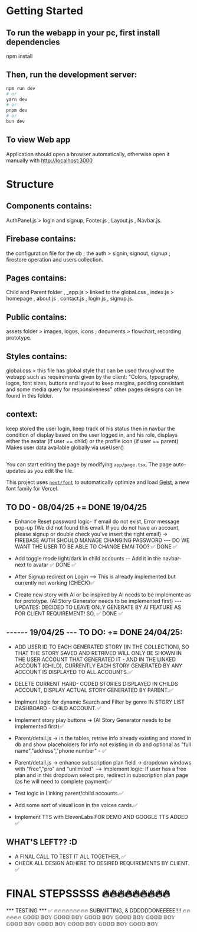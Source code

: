 # Getting Started

## To run the webapp in your pc, first install dependencies

npm install

## Then, run the development server:

```bash
npm run dev
# or
yarn dev
# or
pnpm dev
# or
bun dev
```

## To view Web app
Application should open a browser automatically,
otherwise open it manually with [http://localhost:3000](http://localhost:3000)


# Structure
## Components contains: 
AuthPanel.js > login and signup, 
Footer.js ,
Layout.js ,
Navbar.js.

## Firebase contains:
the configuration file for the db ;
the auth > signin, signout, signup ;
firestore operation and users collection.

## Pages contains:
Child and Parent folder ,
_app.js > linked to the global.css ,
index.js > homepage ,
about.js ,
contact.js ,
login.js ,
signup.js.

## Public contains:
assets folder > images, logos, icons ;
documents > flowchart, recording prototype.

## Styles contains:
global.css > this file has global style that can be used throughout the webapp such as requirements given by the client: "Colors, typography, logos, font sizes, buttons and layout to keep margins, padding consistant and some media query for responsiveness" 
other pages designs can be found in this folder.

## context:
keep stored the user login, keep track of his status 
then in navbar the condition of display based on the user logged in, and his role,
displays either the avatar (if user == child) or the profile icon (if user == parent)
Makes user data available globally via useUser()

##

You can start editing the page by modifying `app/page.tsx`. The page auto-updates as you edit the file.

This project uses [`next/font`](https://nextjs.org/docs/app/building-your-application/optimizing/fonts) to automatically optimize and load [Geist](https://vercel.com/font), a new font family for Vercel.




## TO DO - 08/04/25 += DONE 19/04/25

* Enhance Reset password logic- If email do not exist, Error message pop-up {We did not found this email. If you do not have an account, please signup or double check you've insert the right email} -> FIREBASE AUTH SHOULD MANAGE CHANGING PASSWORD --- DO WE WANT THE USER TO BE ABLE TO CHANGE EMAI TOO? ✅ DONE ✅

* Add toggle mode light/dark in child accounts -- Add it in the navbar-next to avatar ✅ DONE ✅

* After Signup redirect on Login --> This is already implemented but currently not working (CHECK)✅

* Create new story with AI or be inspired by AI needs to be implemente as for prototype. 
(AI Story Generator needs to be implemented first) --- UPDATES: DECIDED TO LEAVE ONLY GENERATE BY AI FEATURE AS FOR CLIENT REQUIREMENT! SO, ✅ DONE ✅



## ------ 19/04/25 --- TO DO: += DONE 24/04/25:

* ADD USER ID TO EACH GENERATED STORY [IN THE COLLECTION], SO THAT THE STORY SAVED AND RETRIVED WILL ONLY BE SHOWN IN THE USER ACCOUNT THAT GENERATED IT - AND IN THE LINKED ACCOUNT (CHILD), CURRENTLY EACH STORY GENERATED BY ANY ACCOUNT IS DISPLAYED TO ALL ACCOUNTS.✅

* DELETE CURRENT HARD- CODED STORIES DISPLAYED IN CHILDS ACCOUNT, DISPLAY ACTUAL STORY GENERATED BY PARENT.✅
  
* Implment logic for dynamic Search and Filter by genre IN STORY LIST DASHBOARD - CHILD ACCOUNT.✅

* Implement story play buttons -> (AI Story Generator needs to be implemented first)✅

* Parent/detail.js -> in the tables, retrive info already existing and stored in db and show placeholders for info not existing in db and optional as "full name","address","phone number" - ✅

* Parent/detail.js -> enhance subscription plan field -> dropdown windows with "free","pro" and "unlimited" --> Implement logic: If user has a free plan and in this dropdown select pro, redirect in subscription plan page (as he will need to complete payment)✅

* Test logic in Linking parent/child accounts.✅

* Add some sort of visual icon in the voices cards.✅

* Implement TTS with ElevenLabs FOR DEMO AND GOOGLE TTS ADDED ✅


## WHAT'S LEFT?? :D
* A FINAL CALL TO TEST IT ALL TOGETHER, ✅
* CHECK ALL DESIGN ADHERE TO DESIRED REQUIREMENTS BY CLIENT. ✅

# FINAL STEPSSSSS  🔥🔥🔥🔥🔥🔥🔥🔥🔥
*** TESTING ***  ✅ 
🔥🔥🔥🔥🔥🔥🔥🔥🔥
SUBMITTING, & DDDDDDONEEEEE!!!! 🔥🔥🔥🔥🔥🔥
𝔾𝕆𝕆𝔻 𝔹𝕆𝕐 𝔾𝕆𝕆𝔻 𝔹𝕆𝕐 𝔾𝕆𝕆𝔻 𝔹𝕆𝕐 𝔾𝕆𝕆𝔻 𝔹𝕆𝕐 𝔾𝕆𝕆𝔻 𝔹𝕆𝕐 𝔾𝕆𝕆𝔻 𝔹𝕆𝕐 𝔾𝕆𝕆𝔻 𝔹𝕆𝕐 𝔾𝕆𝕆𝔻 𝔹𝕆𝕐 𝔾𝕆𝕆𝔻 𝔹𝕆𝕐 𝔾𝕆𝕆𝔻 𝔹𝕆𝕐

